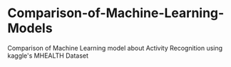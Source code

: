 # Comparison-of-Machine-Learning-Models
Comparison of Machine Learning model about Activity Recognition using kaggle's MHEALTH Dataset 

